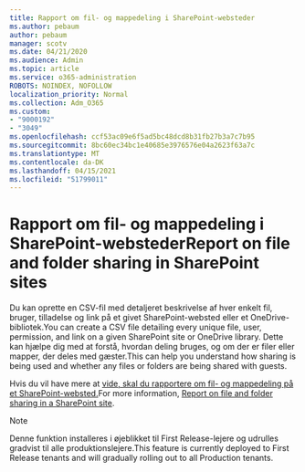 ```yaml
---
title: Rapport om fil- og mappedeling i SharePoint-websteder
ms.author: pebaum
author: pebaum
manager: scotv
ms.date: 04/21/2020
ms.audience: Admin
ms.topic: article
ms.service: o365-administration
ROBOTS: NOINDEX, NOFOLLOW
localization_priority: Normal
ms.collection: Adm_O365
ms.custom:
- "9000192"
- "3049"
ms.openlocfilehash: ccf53ac09e6f5ad5bc48dcd8b31fb27b3a7c7b95
ms.sourcegitcommit: 8bc60ec34bc1e40685e3976576e04a2623f63a7c
ms.translationtype: MT
ms.contentlocale: da-DK
ms.lasthandoff: 04/15/2021
ms.locfileid: "51799011"
---
```

# <a name="report-on-file-and-folder-sharing-in-sharepoint-sites"></a><span data-ttu-id="0ee76-102">Rapport om fil- og mappedeling i SharePoint-websteder</span><span class="sxs-lookup"><span data-stu-id="0ee76-102">Report on file and folder sharing in SharePoint sites</span></span>

<span data-ttu-id="0ee76-103">Du kan oprette en CSV-fil med detaljeret beskrivelse af hver enkelt fil, bruger, tilladelse og link på et givet SharePoint-websted eller et OneDrive-bibliotek.</span><span class="sxs-lookup"><span data-stu-id="0ee76-103">You can create a CSV file detailing every unique file, user, permission, and link on a given SharePoint site or OneDrive library.</span></span> <span data-ttu-id="0ee76-104">Dette kan hjælpe dig med at forstå, hvordan deling bruges, og om der er filer eller mapper, der deles med gæster.</span><span class="sxs-lookup"><span data-stu-id="0ee76-104">This can help you understand how sharing is being used and whether any files or folders are being shared with guests.</span></span>

<span data-ttu-id="0ee76-105">Hvis du vil have mere at [vide, skal du rapportere om fil- og mappedeling på et SharePoint-websted.](https://docs.microsoft.com/sharepoint/sharing-reports)</span><span class="sxs-lookup"><span data-stu-id="0ee76-105">For more information, [Report on file and folder sharing in a SharePoint site](https://docs.microsoft.com/sharepoint/sharing-reports).</span></span>

> [!NOTE]
> <span data-ttu-id="0ee76-106">Denne funktion installeres i øjeblikket til First Release-lejere og udrulles gradvist til alle produktionslejere.</span><span class="sxs-lookup"><span data-stu-id="0ee76-106">This feature is currently deployed to First Release tenants and will gradually rolling out to all Production tenants.</span></span>